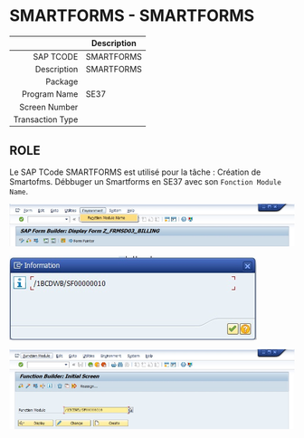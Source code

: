 # **SMARTFORMS - SMARTFORMS**

|                  | Description                            |
|-----------------:|----------------------------------------|
|        SAP TCODE | SMARTFORMS                             |
|      Description | SMARTFORMS                             |
|          Package |                                        |
|     Program Name | SE37                                   |
|    Screen Number |                                        |
| Transaction Type |                                        |

## ROLE

Le SAP TCode SMARTFORMS est utilisé pour la tâche : Création de Smartofms. Débbuger un Smartforms en SE37 avec son `Fonction Module Name`.

![](../ressources/22_tcode_smartforms_01.jpg)

![](../ressources/22_tcode_smartforms_02.jpg)

![](../ressources/22_tcode_smartforms_03.jpg)